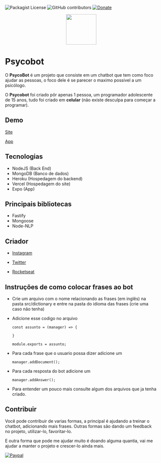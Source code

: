 ![Packagist License](https://img.shields.io/github/license/josegustavoo/psycobot?color=3bb860)
![GitHub contributors](https://img.shields.io/github/contributors/josegustavoo/psycobot?color=3bb860)
[![Donate](https://img.shields.io/badge/Donate-PayPal-green.svg)](https://www.paypal.com/cgi-bin/webscr?cmd=_s-xclick&hosted_button_id=FV6NL6FQT3KWG&source=url) 

<p align="center">
<img width="100" height="100" src="https://psycobot.vercel.app/img/icon.png">
</p>

# Psycobot

O **PsycoBot** é um projeto que consiste em um chatbot que tem como foco ajudar as pessoas, o foco dele é se parecer o maximo possivel a um psicólogo.


O **Psycobot** foi criado pôr apenas 1 pessoa, um programador adolescente de 15 anos, tudo foi criado em **celular** (não existe desculpa para começar a programar).

## Demo
[Site](https://psycobot.vercel.app)

[App](https://play.google.com/store/apps/details?id=com.psycobot.app)

## Tecnologias

- NodeJS (Back End)
- MongoDB (Banco de dados)
- Heroku (Hospedagem do backend)
- Vercel (Hospedagem do site)
- Expo (App)

## Principais bibliotecas

- Fastify
- Mongoose
- Node-NLP

## Criador

- [Instagram](https://instagram.com/jose_gustaavo)

- [Twitter](https://twitter.com/jose_gustaavo)

- [Rocketseat](https://app.rocketseat.com.br/me/josegustavo)

## Instruções de como colocar frases ao bot

- Crie um arquivo com o nome relacionando as frases (em inglês) na pasta src/dictionary e entre na pasta do idioma das frases (crie uma caso não tenha)

- Adicione esse codigo no arquivo

    ```
    const assunto = (manager) => {

    }

    module.exports = assunto;
    ```

- Para cada frase que o usuario possa dizer adicione um

    ```
    manager.addDocument();
    ```

- Para cada resposta do bot adicione um

    ```
    manager.addAnswer();
    ```

- Para entender um pouco mais consulte algum dos arquivos que ja tenha criado.

## Contribuir

Você pode contribuir de varias formas, a principal é ajudando a treinar o chatbot, adicionando mais frases.
Outras formas são dando um feedback no projeto, utilizar-lo, favoritar-lo.

E outra forma que pode me ajudar muito é doando alguma quantia, vai me ajudar a manter o projeto e crescer-lo ainda mais.

[![Paypal](https://www.paypalobjects.com/en_US/i/btn/btn_donateCC_LG.gif)](https://www.paypal.com/cgi-bin/webscr?cmd=_s-xclick&hosted_button_id=FV6NL6FQT3KWG&source=url)
